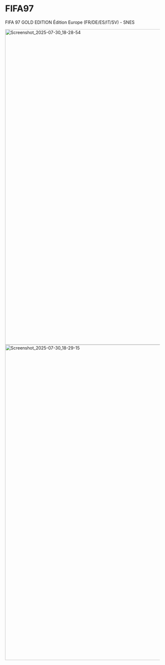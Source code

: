 # FIFA97
FIFA 97 GOLD EDITION  Édition Europe (FR/DE/ES/IT/SV) - SNES



<img width="1280" height="1024" alt="Screenshot_2025-07-30_18-28-54" src="https://github.com/user-attachments/assets/d1209739-655c-4013-8c6a-8b2a78fd056d" />



<img width="1280" height="1024" alt="Screenshot_2025-07-30_18-29-15" src="https://github.com/user-attachments/assets/fdfbea95-1058-41d0-b0b8-f4041244bc40" />
